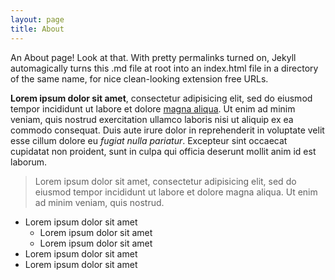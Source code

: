 ```yaml
---
layout: page
title: About
---
```


<p>
An About page! Look at that. With pretty permalinks turned on, Jekyll automagically turns this .md file at root into an index.html file in a directory of the same name, for nice clean-looking extension free URLs.
</p>

**Lorem ipsum dolor sit amet**, consectetur adipisicing elit, sed do eiusmod tempor incididunt ut labore et dolore [magna aliqua](http://google.com). Ut enim ad minim veniam, quis nostrud exercitation ullamco laboris nisi ut aliquip ex ea commodo consequat. Duis aute irure dolor in reprehenderit in voluptate velit esse cillum dolore eu _fugiat nulla pariatur_. Excepteur sint occaecat cupidatat non proident, sunt in culpa qui officia deserunt mollit anim id est laborum.

> Lorem ipsum dolor sit amet, consectetur adipisicing elit, sed do eiusmod tempor incididunt ut labore et dolore magna aliqua. Ut enim ad minim veniam, quis nostrud.

* Lorem ipsum dolor sit amet
  * Lorem ipsum dolor sit amet
  * Lorem ipsum dolor sit amet
* Lorem ipsum dolor sit amet
* Lorem ipsum dolor sit amet
